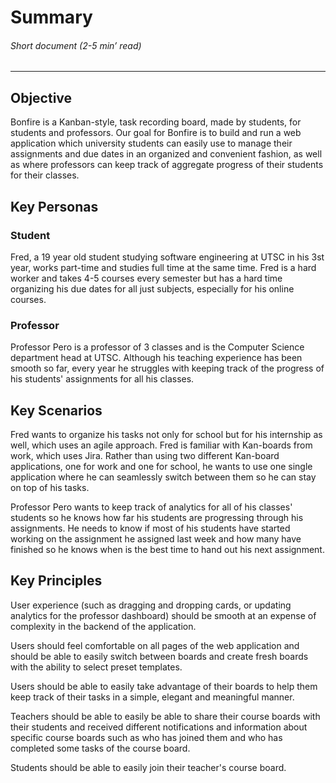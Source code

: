 
# Summary
###### *Short document (2-5 min’ read)*
<hr>

## Objective

Bonfire is a Kanban-style, task recording board, made by students, for students and professors. Our goal for Bonfire is to build and run a web application which university students can easily use to manage their assignments and due dates in an organized and convenient fashion, as well as where professors can keep track of aggregate progress of their students for their classes.


## Key Personas

### Student

Fred, a 19 year old student studying software engineering at UTSC in his 3st year, works part-time and studies full time at the same time. Fred is a hard worker and takes 4-5 courses every semester but has a hard time organizing his due dates for all just subjects, especially for his online courses.

### Professor

Professor Pero is a professor of 3 classes and is the Computer Science department head at UTSC. Although his teaching experience has been smooth so far, every year he struggles with keeping track of the progress of his students' assignments for all his classes.


## Key Scenarios

Fred wants to organize his tasks not only for school but for his internship as well, which uses an agile approach. Fred is familiar with Kan-boards from work, which uses Jira. Rather than using two different Kan-board applications, one for work and one for school, he wants to use one single application where he can seamlessly switch between them so he can stay on top of his tasks.

Professor Pero wants to keep track of analytics for all of his classes' students so he knows how far his students are progressing through his assignments. He needs to know if most of his students have started working on the assignment he assigned last week and how many have finished so he knows when is the best time to hand out his next assignment.


## Key Principles

User experience (such as dragging and dropping cards, or updating analytics for the professor dashboard) should be smooth at an expense of complexity in the backend of the application.

Users should feel comfortable on all pages of the web application and should be able to easily switch between boards and create fresh boards with the ability to select preset templates.

Users should be able to easily take advantage of their boards to help them keep track of their tasks in a simple, elegant and meaningful manner.

Teachers should be able to easily be able to share their course boards with their students and received different notifications and information about specific course boards such as who has joined them and who has completed some tasks of the course board.

Students should be able to easily join their teacher's course board.
